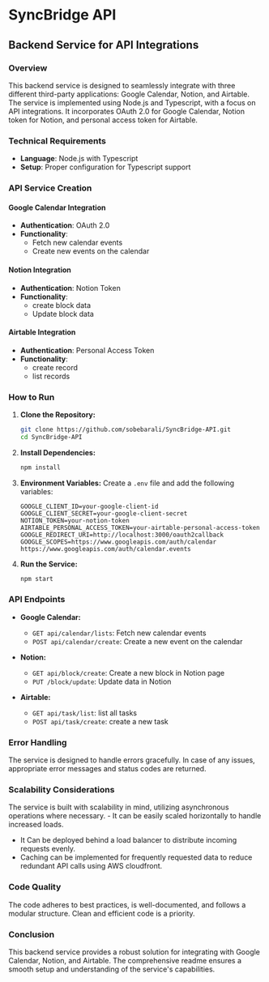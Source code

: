 #  SyncBridge API

## Backend Service for API Integrations

### Overview

This backend service is designed to seamlessly integrate with three different third-party applications: Google Calendar, Notion, and Airtable. The service is implemented using Node.js and Typescript, with a focus on API integrations. It incorporates OAuth 2.0 for Google Calendar, Notion token for Notion, and personal access token for Airtable.

### Technical Requirements

- **Language**: Node.js with Typescript
- **Setup**: Proper configuration for Typescript support

### API Service Creation

#### Google Calendar Integration

- **Authentication**: OAuth 2.0
- **Functionality**:
  - Fetch new calendar events
  - Create new events on the calendar

#### Notion Integration

- **Authentication**: Notion Token
- **Functionality**:
  - create block data
  - Update block data

#### Airtable Integration

- **Authentication**: Personal Access Token
- **Functionality**:
  - create record
  - list records

### How to Run

1. **Clone the Repository:**

   ```bash
   git clone https://github.com/sobebarali/SyncBridge-API.git
   cd SyncBridge-API
   ```

2. **Install Dependencies:**

   ```bash
   npm install
   ```

3. **Environment Variables:**
   Create a `.env` file and add the following variables:

   ```env
   GOOGLE_CLIENT_ID=your-google-client-id
   GOOGLE_CLIENT_SECRET=your-google-client-secret
   NOTION_TOKEN=your-notion-token
   AIRTABLE_PERSONAL_ACCESS_TOKEN=your-airtable-personal-access-token
   GOOGLE_REDIRECT_URI=http://localhost:3000/oauth2callback
   GOOGLE_SCOPES=https://www.googleapis.com/auth/calendar https://www.googleapis.com/auth/calendar.events

   ```

4. **Run the Service:**
   ```bash
   npm start
   ```

### API Endpoints

- **Google Calendar:**

  - `GET api/calendar/lists`: Fetch new calendar events
  - `POST api/calendar/create`: Create a new event on the calendar

- **Notion:**

  - `GET api/block/create`: Create a new block in Notion page
  - `PUT /block/update`: Update data in Notion

- **Airtable:**
  - `GET api/task/list`: list all tasks
  - `POST api/task/create`: create a new task

### Error Handling

The service is designed to handle errors gracefully. In case of any issues, appropriate error messages and status codes are returned.

### Scalability Considerations

The service is built with scalability in mind, utilizing asynchronous operations where necessary. - It can be easily scaled horizontally to handle increased loads.
- It Can be deployed behind a load balancer to distribute incoming requests evenly.
- Caching can be implemented for frequently requested data to reduce redundant API calls using AWS cloudfront.

### Code Quality

The code adheres to best practices, is well-documented, and follows a modular structure. Clean and efficient code is a priority.

### Conclusion

This backend service provides a robust solution for integrating with Google Calendar, Notion, and Airtable. The comprehensive readme ensures a smooth setup and understanding of the service's capabilities.
